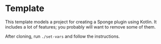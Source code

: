 # Template

This template models a project for creating a Sponge plugin using Kotlin. It includes a lot of features; you probably will want to remove some of them.

After cloning, run `./set-vars` and follow the instructions.
